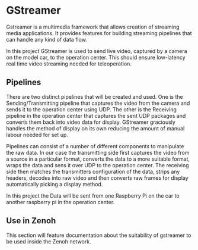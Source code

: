 # GStreamer

Gstreamer is a multimedia framework that allows creation of streaming media applications. It provides features for building 
streaming pipelines that can handle any kind of data flow.

In this project GStreamer is used to send live video, captured by a camera on the model car, to the operation center.
This should ensure low-latency real time video streaming needed for teleoperation.

## Pipelines
There are two distinct pipelines that will be created and used. One is the Sending/Transmitting pipeline that captures the video from the camera
and sends it to the operation center using UDP. The other is the Receiving pipeline in the operation center that
captures the sent UDP packages and converts them back into video data for display.
GStreamer graciously handles the method of display on its own reducing the amount of manual labour needed for set up.

Pipelines can consist of a number of different components to manipulate the raw data.
In our case the transmitting side first captures the video from a source in a particular format, converts the data to a more suitable format,
wraps the data and sens it over UDP to the operation center. The receiving side then matches the transmitters configuration of the data,
strips any headers, decodes into raw video and then converts raw frames for display automatically picking a display method.

In this project the Data will be sent from one Raspberry Pi on the car to another raspberry pi in the operation center.

## Use in Zenoh
This section will feature documentation about the suitability of gstreamer to be used inside the Zenoh network.